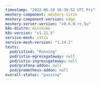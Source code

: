 ```yaml
---
timestamp: "2022-06-10 16:36:52 UTC Fri"
meshery-component: meshery-istio
meshery-component-version: edge
meshery-server-version: "v0.6.0-rc.5u"
k8s-distro: minikube
k8s-version: "v1.21.5"
service-mesh: istio
service-mesh-version: "1.14.1"
tests:
  pod/istiod: "Running"
  pod/istio-egressgateway: null
  pod/istio-ingressgateway: null
  pod/grafana-addon: null
  pod/prometheus-addon: null
overall-status: "passing"
---
```

